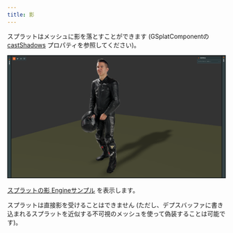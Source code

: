 ```yaml
---
title: 影
---
```


スプラットはメッシュに影を落とすことができます (GSplatComponentの[castShadows](https://api.playcanvas.com/engine/classes/GSplatComponent.html#castshadows) プロパティを参照してください)。

![スプラットの影](/img/user-manual/gaussian-splatting/splat-shadows.png)

[スプラットの影 Engineサンプル](https://playcanvas.github.io/#/gaussian-splatting/simple) を表示します。

スプラットは直接影を受けることはできません (ただし、デプスバッファに書き込まれるスプラットを近似する不可視のメッシュを使って偽装することは可能です)。
